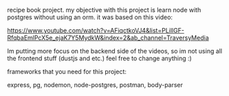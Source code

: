 recipe book project.
my objective with this project is learn node with postgres without using an orm.
it was based on this video: 

https://www.youtube.com/watch?v=AFiqctkoVJ4&list=PLillGF-RfqbaEmlPcX5e_ejaK7Y5MydkW&index=2&ab_channel=TraversyMedia

Im putting more focus on the backend side of the videos, so im not using all the frontend stuff (dustjs and etc.)
feel free to change anything :)

frameworks that you need for this project:

express, 
pg, 
nodemon, 
node-postgres,
postman,
body-parser
